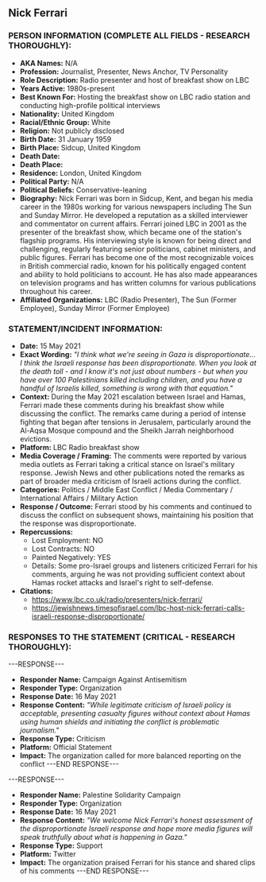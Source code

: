 ## Nick Ferrari

### PERSON INFORMATION (COMPLETE ALL FIELDS - RESEARCH THOROUGHLY):

- **AKA Names:** N/A
- **Profession:** Journalist, Presenter, News Anchor, TV Personality
- **Role Description:** Radio presenter and host of breakfast show on LBC
- **Years Active:** 1980s-present
- **Best Known For:** Hosting the breakfast show on LBC radio station and conducting high-profile political interviews
- **Nationality:** United Kingdom
- **Racial/Ethnic Group:** White
- **Religion:** Not publicly disclosed
- **Birth Date:** 31 January 1959
- **Birth Place:** Sidcup, United Kingdom
- **Death Date:** 
- **Death Place:** 
- **Residence:** London, United Kingdom
- **Political Party:** N/A
- **Political Beliefs:** Conservative-leaning
- **Biography:** Nick Ferrari was born in Sidcup, Kent, and began his media career in the 1980s working for various newspapers including The Sun and Sunday Mirror. He developed a reputation as a skilled interviewer and commentator on current affairs. Ferrari joined LBC in 2001 as the presenter of the breakfast show, which became one of the station's flagship programs. His interviewing style is known for being direct and challenging, regularly featuring senior politicians, cabinet ministers, and public figures. Ferrari has become one of the most recognizable voices in British commercial radio, known for his politically engaged content and ability to hold politicians to account. He has also made appearances on television programs and has written columns for various publications throughout his career.
- **Affiliated Organizations:** LBC (Radio Presenter), The Sun (Former Employee), Sunday Mirror (Former Employee)

### STATEMENT/INCIDENT INFORMATION:
- **Date:** 15 May 2021
- **Exact Wording:** *"I think what we're seeing in Gaza is disproportionate... I think the Israeli response has been disproportionate. When you look at the death toll - and I know it's not just about numbers - but when you have over 100 Palestinians killed including children, and you have a handful of Israelis killed, something is wrong with that equation."*
- **Context:** During the May 2021 escalation between Israel and Hamas, Ferrari made these comments during his breakfast show while discussing the conflict. The remarks came during a period of intense fighting that began after tensions in Jerusalem, particularly around the Al-Aqsa Mosque compound and the Sheikh Jarrah neighborhood evictions.
- **Platform:** LBC Radio breakfast show
- **Media Coverage / Framing:** The comments were reported by various media outlets as Ferrari taking a critical stance on Israel's military response. Jewish News and other publications noted the remarks as part of broader media criticism of Israeli actions during the conflict.
- **Categories:** Politics / Middle East Conflict / Media Commentary / International Affairs / Military Action
- **Response / Outcome:** Ferrari stood by his comments and continued to discuss the conflict on subsequent shows, maintaining his position that the response was disproportionate.
- **Repercussions:**
  - Lost Employment: NO
  - Lost Contracts: NO
  - Painted Negatively: YES
  - Details: Some pro-Israel groups and listeners criticized Ferrari for his comments, arguing he was not providing sufficient context about Hamas rocket attacks and Israel's right to self-defense.
- **Citations:** 
  - https://www.lbc.co.uk/radio/presenters/nick-ferrari/
  - https://jewishnews.timesofisrael.com/lbc-host-nick-ferrari-calls-israeli-response-disproportionate/

### RESPONSES TO THE STATEMENT (CRITICAL - RESEARCH THOROUGHLY):

---RESPONSE---
- **Responder Name:** Campaign Against Antisemitism
- **Responder Type:** Organization
- **Response Date:** 16 May 2021
- **Response Content:** *"While legitimate criticism of Israeli policy is acceptable, presenting casualty figures without context about Hamas using human shields and initiating the conflict is problematic journalism."*
- **Response Type:** Criticism
- **Platform:** Official Statement
- **Impact:** The organization called for more balanced reporting on the conflict
---END RESPONSE---

---RESPONSE---
- **Responder Name:** Palestine Solidarity Campaign
- **Responder Type:** Organization
- **Response Date:** 16 May 2021
- **Response Content:** *"We welcome Nick Ferrari's honest assessment of the disproportionate Israeli response and hope more media figures will speak truthfully about what is happening in Gaza."*
- **Response Type:** Support
- **Platform:** Twitter
- **Impact:** The organization praised Ferrari for his stance and shared clips of his comments
---END RESPONSE---